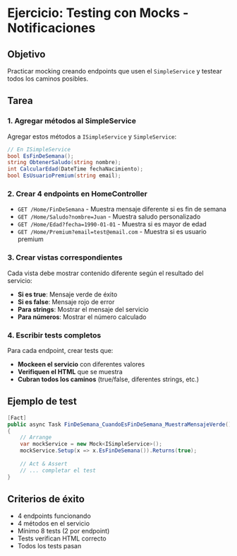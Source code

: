 # Ejercicio: Testing con Mocks - Notificaciones

## Objetivo
Practicar mocking creando endpoints que usen el `SimpleService` y testear todos los caminos posibles.

## Tarea

### 1. Agregar métodos al SimpleService
Agregar estos métodos a `ISimpleService` y `SimpleService`:

```csharp
// En ISimpleService
bool EsFinDeSemana();
string ObtenerSaludo(string nombre);
int CalcularEdad(DateTime fechaNacimiento);
bool EsUsuarioPremium(string email);
```

### 2. Crear 4 endpoints en HomeController
- `GET /Home/FinDeSemana` - Muestra mensaje diferente si es fin de semana
- `GET /Home/Saludo?nombre=Juan` - Muestra saludo personalizado
- `GET /Home/Edad?fecha=1990-01-01` - Muestra si es mayor de edad
- `GET /Home/Premium?email=test@email.com` - Muestra si es usuario premium

### 3. Crear vistas correspondientes
Cada vista debe mostrar contenido diferente según el resultado del servicio:
- **Si es true**: Mensaje verde de éxito
- **Si es false**: Mensaje rojo de error
- **Para strings**: Mostrar el mensaje del servicio
- **Para números**: Mostrar el número calculado

### 4. Escribir tests completos
Para cada endpoint, crear tests que:
- **Mockeen el servicio** con diferentes valores
- **Verifiquen el HTML** que se muestra
- **Cubran todos los caminos** (true/false, diferentes strings, etc.)

## Ejemplo de test

```csharp
[Fact]
public async Task FinDeSemana_CuandoEsFinDeSemana_MuestraMensajeVerde()
{
    // Arrange
    var mockService = new Mock<ISimpleService>();
    mockService.Setup(x => x.EsFinDeSemana()).Returns(true);
    
    // Act & Assert
    // ... completar el test
}
```

## Criterios de éxito
- 4 endpoints funcionando
- 4 métodos en el servicio
- Mínimo 8 tests (2 por endpoint)
- Tests verifican HTML correcto
- Todos los tests pasan